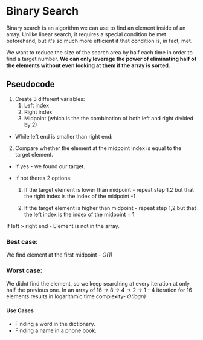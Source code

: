 # Binary Search 
Binary search is an algorithm we can use to find an element inside of an array. Unlike linear search, it requires a special condition be met beforehand, but it's so much more efficient if that condition is, in fact, met. 

We want to reduce the size of the search area by half each time in order to find a target number. **We can only leverage the power of eliminating half of the elements without even looking at them if the array is sorted.** 

## Pseudocode
1. Create 3 different variables: 
    1. Left index 
    2. Right index
    3. Midpoint (which is the the combination of both left and right divided by 2)
 - While left end is smaller than right end:

2. Compare whether the element at the midpoint index is equal to the target element.

- If yes - we found our target.
- If not theres 2 options:


    1. If the target element is lower than midpoint - repeat step 1,2 but that the right index is the index of the midpoint -1


    2. If the target element is higher than midpoint - repeat step 1,2 but that the left index is the index of the midpoint + 1


If left > right end - Element is not in the array. 






### Best case: 
We find element at the first midpoint - _O(1)_
### Worst case: 
We didnt find the element, so we keep searching at every iteration at only half the previous one.
In an array of 16 -> 8 -> 4 -> 2 -> 1 - 4 iteration for 16 elements results in logarithmic time complexity-  _O(logn)_



#### Use Cases
- Finding a word in the dictionary.
- Finding a name in a phone book.